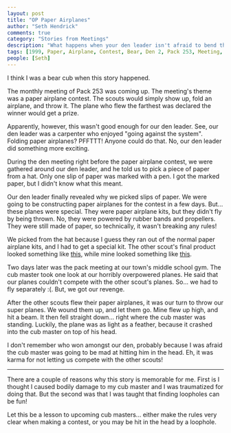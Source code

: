 ```yaml
--- 
layout: post
title: "OP Paper Airplanes"
author: "Seth Hendrick"
comments: true
category: "Stories from Meetings"
description: "What happens when your den leader isn't afraid to bend the rules a bit."
tags: [1999, Paper, Airplane, Contest, Bear, Den 2, Pack 253, Meeting, Year 1999]
people: [Seth]
---
```


I think I was a bear cub when this story happened.

The monthly meeting of Pack 253 was coming up.  The meeting's theme was a paper airplane contest.  The scouts would simply show up, fold an airplane, and throw it.  The plane who flew the farthest was declared the winner would get a prize.

Apparently, however, this wasn't good enough for our den leader.  See, our den leader was  a carpenter who enjoyed "going against the system".  Folding paper airplanes?  PFFTTT! Anyone could do that.  No, our den leader did something more exciting.

During the den meeting right before the paper airplane contest, we were gathered around our den leader, and he told us to pick a piece of paper from a hat.  Only one slip of paper was marked with a pen.  I got the marked paper, but I didn't know what this meant.

Our den leader finally revealed why we picked slips of paper.  We were going to be constructing paper airplanes for the contest in a few days.  But... these planes were special.  They were paper airplane kits, but they didn't fly by being thrown.  No, they were powered by rubber bands and propellers.  They were still made of paper, so technically, it wasn't breaking any rules!

We picked from the hat because I guess they ran out of the normal paper airplane kits, and I had to get a special kit.  The other scout's final product looked something like [this](https://www.amazon.com/Delta-Education-Dart-Balsa-Plane/dp/B008C4OVK6), while mine looked something like [this](https://i.pinimg.com/736x/d4/3e/30/d43e30f70b319299e2e94333b55ada57.jpg).

Two days later was the pack meeting at our town's middle school gym.  The cub master took one look at our horribly overpowered planes.  He said that our planes couldn't compete with the other scout's planes.  So... we had to fly separately :(.  But, we got our revenge.

After the other scouts flew their paper airplanes, it was our turn to throw our super planes.  We wound them up, and let them go.  Mine flew up high, and hit a beam.  It then fell straight down... right where the cub master was standing.  Luckily, the plane was as light as a feather, because it crashed into the cub master on top of his head.

I don't remember who won amongst our den, probably because I was afraid the cub master was going to be mad at hitting him in the head.  Eh, it was karma for not letting us compete with the other scouts!

------------

There are a couple of reasons why this story is memorable for me.  First is I thought I caused bodily damage to my cub master and I was traumatized for doing that.  But the second was that I was taught that finding loopholes can be fun!

Let this be a lesson to upcoming cub masters... either make the rules very clear when making a contest, or you may be hit in the head by a loophole.
